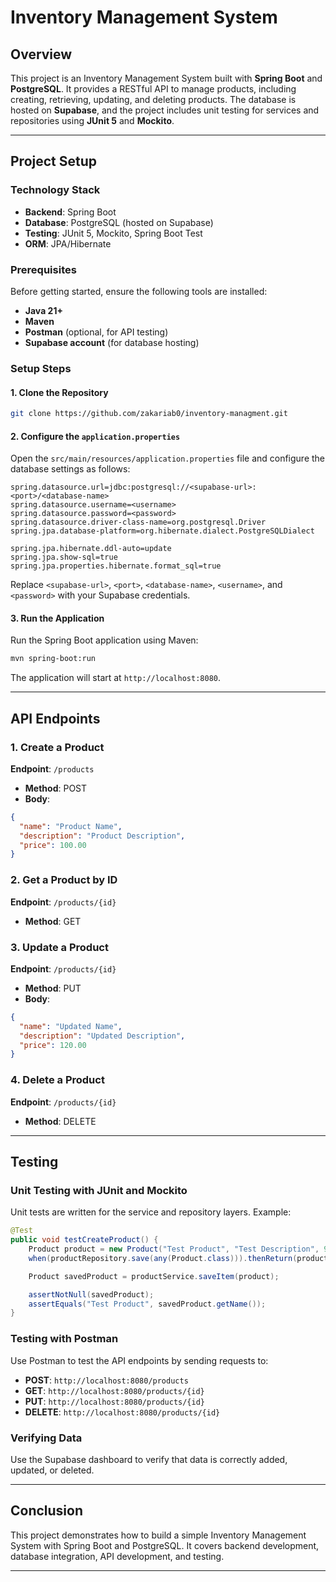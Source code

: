 # Inventory Management System

## Overview
This project is an Inventory Management System built with **Spring Boot** and **PostgreSQL**. It provides a RESTful API to manage products, including creating, retrieving, updating, and deleting products. The database is hosted on **Supabase**, and the project includes unit testing for services and repositories using **JUnit 5** and **Mockito**.

---

## Project Setup

### Technology Stack
- **Backend**: Spring Boot
- **Database**: PostgreSQL (hosted on Supabase)
- **Testing**: JUnit 5, Mockito, Spring Boot Test
- **ORM**: JPA/Hibernate

### Prerequisites
Before getting started, ensure the following tools are installed:
- **Java 21+**
- **Maven**
- **Postman** (optional, for API testing)
- **Supabase account** (for database hosting)

### Setup Steps

#### 1. Clone the Repository
```bash
git clone https://github.com/zakariab0/inventory-managment.git
```

#### 2. Configure the `application.properties`
Open the `src/main/resources/application.properties` file and configure the database settings as follows:

```properties
spring.datasource.url=jdbc:postgresql://<supabase-url>:<port>/<database-name>
spring.datasource.username=<username>
spring.datasource.password=<password>
spring.datasource.driver-class-name=org.postgresql.Driver
spring.jpa.database-platform=org.hibernate.dialect.PostgreSQLDialect

spring.jpa.hibernate.ddl-auto=update
spring.jpa.show-sql=true
spring.jpa.properties.hibernate.format_sql=true
```
Replace `<supabase-url>`, `<port>`, `<database-name>`, `<username>`, and `<password>` with your Supabase credentials.

#### 3. Run the Application
Run the Spring Boot application using Maven:
```bash
mvn spring-boot:run
```
The application will start at `http://localhost:8080`.

---

## API Endpoints

### 1. Create a Product
**Endpoint**: `/products`
- **Method**: POST
- **Body**:
```json
{
  "name": "Product Name",
  "description": "Product Description",
  "price": 100.00
}
```

### 2. Get a Product by ID
**Endpoint**: `/products/{id}`
- **Method**: GET

### 3. Update a Product
**Endpoint**: `/products/{id}`
- **Method**: PUT
- **Body**:
```json
{
  "name": "Updated Name",
  "description": "Updated Description",
  "price": 120.00
}
```

### 4. Delete a Product
**Endpoint**: `/products/{id}`
- **Method**: DELETE

---

## Testing

### Unit Testing with JUnit and Mockito
Unit tests are written for the service and repository layers. Example:
```java
@Test
public void testCreateProduct() {
    Product product = new Product("Test Product", "Test Description", 99.99);
    when(productRepository.save(any(Product.class))).thenReturn(product);

    Product savedProduct = productService.saveItem(product);

    assertNotNull(savedProduct);
    assertEquals("Test Product", savedProduct.getName());
}
```

### Testing with Postman
Use Postman to test the API endpoints by sending requests to:
- **POST**: `http://localhost:8080/products`
- **GET**: `http://localhost:8080/products/{id}`
- **PUT**: `http://localhost:8080/products/{id}`
- **DELETE**: `http://localhost:8080/products/{id}`

### Verifying Data
Use the Supabase dashboard to verify that data is correctly added, updated, or deleted.

---

## Conclusion
This project demonstrates how to build a simple Inventory Management System with Spring Boot and PostgreSQL. It covers backend development, database integration, API development, and testing.

---
